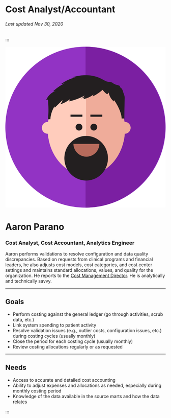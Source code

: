 # Cost Analyst/Accountant

###### Last updated Nov 30, 2020

:::

<div class="persona-header">

![Avatar Image](./assets/avatars/avatar79.svg)

<div>

# Aaron Parano

### Cost Analyst, Cost Accountant, Analytics Engineer

Aaron performs validations to resolve configuration and data quality discrepancies. Based on requests from clinical programs and financial leaders, he also adjusts cost models, cost categories, and cost center settings and maintains standard allocations, values, and quality for the organization. He reports to the [Cost Management Director](/content/personas/cost-management-director). He is analytically and technically savvy.

</div>

</div>

---

## Goals

-   Perform costing against the general ledger (go through activities, scrub data, etc.)
-   Link system spending to patient activity
-   Resolve validation issues (e.g., outlier costs, configuration issues, etc.) during costing cycles (usually monthly)
-   Close the period for each costing cycle (usually monthly)
-   Review costing allocations regularly or as requested

---

## Needs

-   Access to accurate and detailed cost accounting
-   Ability to adjust expenses and allocations as needed, especially during monthly costing period
-   Knowledge of the data available in the source marts and how the data relates

:::
